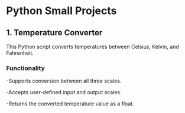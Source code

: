 # Python Small Projects


## 1. Temperature Converter
This Python script converts temperatures between Celsius, Kelvin, and Fahrenheit.

### Functionality
-Supports conversion between all three scales.

-Accepts user-defined input and output scales.

-Returns the converted temperature value as a float.
